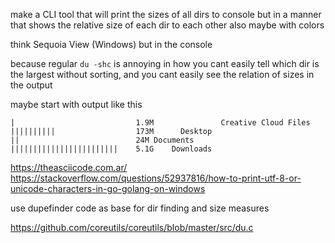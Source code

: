 make a CLI tool that will print the sizes of all dirs to console
but in a manner that shows the relative size of each dir to each other
also maybe with colors

think Sequoia View (Windows) but in the console

because regular `du -shc` is annoying in how you cant easily tell which dir is the largest without sorting, and you cant easily see the relation of sizes in the output

maybe start with output like this

```
|                           1.9M	           Creative Cloud Files
||||||||||                  173M	  Desktop
||                          24M	Documents
||||||||||||||||||||||||    5.1G	Downloads
```

https://theasciicode.com.ar/
https://stackoverflow.com/questions/52937816/how-to-print-utf-8-or-unicode-characters-in-go-golang-on-windows

use dupefinder code as base for dir finding and size measures


https://github.com/coreutils/coreutils/blob/master/src/du.c